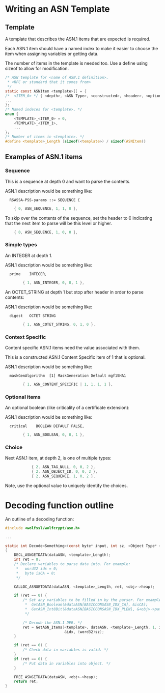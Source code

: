 # Writing an ASN Template

## Template

A template that describes the ASN.1 items that are expected is required.

Each ASN.1 item should have a named index to make it easier to choose the item
when assigning variables or getting data.

The number of items in the template is needed too. Use a define using sizeof to
allow for modification.

```c
/* ASN template for <name of ASN.1 definition>.
 * <RFC or standard that it comes from>
 */
static const ASNItem <template>[] = {
/*  <ITEM_0> */ { <depth>, <ASN Type>, <constructed>, <header>, <optional> },
...
};
/* Named indeces for <template>. */
enum {
    <TEMPLATE>_<ITEM_0> = 0,
    <TEMPLATE>_<ITEM_1>,
    ...
};
/* Number of items in <template>. */
#define <template>_Length (sizeof(<template>) / sizeof(ASNItem))
```

## Examples of ASN.1 items

### Sequence

This is a sequence at depth 0 and want to parse the contents.

ASN.1 description would be something like:
```
  RSASSA-PSS-params ::= SEQUENCE {
```

```c
    { 0, ASN_SEQUENCE, 1, 1, 0 },
```

To skip over the contents of the sequence, set the header to 0 indicating that
the next item to parse will be this level or higher.

```c
    { 0, ASN_SEQUENCE, 1, 0, 0 },
```

### Simple types

An INTEGER at depth 1.

ASN.1 description would be something like:
```
  prime    INTEGER,
```

```c
        { 1, ASN_INTEGER, 0, 0, 1 },
```

An OCTET_STRING at depth 1 but stop after header in order to parse contents:

ASN.1 description would be something like:
```
  digest   OCTET STRING
```

```c
        { 1, ASN_COTET_STRING, 0, 1, 0 },
```

### Context Specific

Content specific ASN.1 items need the value associated with them.

This is a constructed ASN.1 Content Specific item of 1 that is optional.

ASN.1 description would be something like:
```
  maskGenAlgorithm  [1] MaskGeneration Default mgf1SHA1
```


```c
        { 1, ASN_CONTENT_SPECIFIC | 1, 1, 1, 1 },
```

### Optional items

An optional boolean (like criticality of a certificate extension):

ASN.1 description would be something like:
```
  critical    BOOLEAN DEFAULT FALSE,
```

```c
        { 1, ASN_BOOLEAN, 0, 0, 1 },
```

### Choice

Next ASN.1 item, at depth 2, is one of multiple types:

```c
            { 2, ASN_TAG_NULL, 0, 0, 2 },
            { 2, ASN_OBJECT_ID, 0, 0, 2 },
            { 2, ASN_SEQUENCE, 1, 0, 2 },
```

Note, use the optional value to uniquely identify the choices.



# Decoding function outline

An outline of a decoding function:

```c
#include <wolfssl/wolfcrypt/asn.h>

...

static int Decode<Something>(const byte* input, int sz, <Object Type* <obj>)
{
    DECL_ASNGETDATA(dataASN, <template>_Length);
    int ret = 0;
    /* Declare variables to parse data into. For example:
     *   word32 idx = 0;
     *   byte isCA = 0;
     */

    CALLOC_ASNGETDATA(dataASN, <template>_Length, ret, <obj>->heap);

    if (ret == 0) {
        /* Set any variables to be filled in by the parser. For example:
         *  GetASN_Boolean(&dataASN[BASICCONSASN_IDX_CA], &isCA);
         *  GetASN_Int8Bit(&dataASN[BASICCONSASN_IDX_PLEN], &<obj>->pathLength);
         */

        /* Decode the ASN.1 DER. */
        ret = GetASN_Items(<template>, dataASN, <template>_Length, 1, input,
                           &idx, (word32)sz);
    }

    if (ret == 0) {
        /* Check data in variables is valid. */
    }
    if (ret == 0) {
        /* Put data in variables into object. */
    }

    FREE_ASNGETDATA(dataASN, <obj>->heap);
    return ret;
}
```

